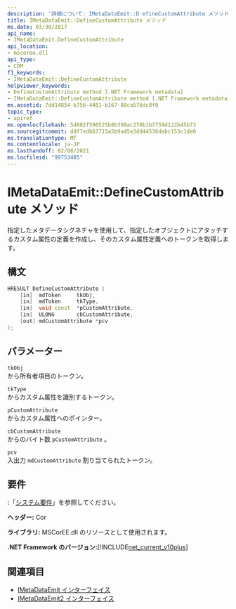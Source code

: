 ```yaml
---
description: '詳細について: IMetaDataEmit::D efineCustomAttribute メソッド'
title: IMetaDataEmit::DefineCustomAttribute メソッド
ms.date: 03/30/2017
api_name:
- IMetaDataEmit.DefineCustomAttribute
api_location:
- mscoree.dll
api_type:
- COM
f1_keywords:
- IMetaDataEmit::DefineCustomAttribute
helpviewer_keywords:
- DefineCustomAttribute method [.NET Framework metadata]
- IMetaDataEmit::DefineCustomAttribute method [.NET Framework metadata]
ms.assetid: 7dd14854-b756-4401-b167-88ca576dc8f0
topic_type:
- apiref
ms.openlocfilehash: 5d802f590525b8b398ac270b1b7f59d122b45b73
ms.sourcegitcommit: ddf7edb67715a5b9a45e3dd44536dabc153c1de0
ms.translationtype: MT
ms.contentlocale: ja-JP
ms.lasthandoff: 02/06/2021
ms.locfileid: "99753485"
---
```

# <a name="imetadataemitdefinecustomattribute-method"></a>IMetaDataEmit::DefineCustomAttribute メソッド

指定したメタデータシグネチャを使用して、指定したオブジェクトにアタッチするカスタム属性の定義を作成し、そのカスタム属性定義へのトークンを取得します。  
  
## <a name="syntax"></a>構文  
  
```cpp  
HRESULT DefineCustomAttribute (
    [in]  mdToken     tkObj,
    [in]  mdToken     tkType,
    [in]  void const  *pCustomAttribute,
    [in]  ULONG       cbCustomAttribute,
    [out] mdCustomAttribute *pcv
);  
```  
  
## <a name="parameters"></a>パラメーター  

 `tkObj`  
 から所有者項目のトークン。  
  
 `tkType`  
 からカスタム属性を識別するトークン。  
  
 `pCustomAttribute`  
 からカスタム属性へのポインター。  
  
 `cbCustomAttribute`  
 からのバイト数 `pCustomAttribute` 。  
  
 `pcv`  
 入出力 `mdCustomAttribute` 割り当てられたトークン。  
  
## <a name="requirements"></a>要件  

 **:**「[システム要件](../../get-started/system-requirements.md)」を参照してください。  
  
 **ヘッダー:** Cor  
  
 **ライブラリ:** MSCorEE.dll のリソースとして使用されます。  
  
 **.NET Framework のバージョン:**[!INCLUDE[net_current_v10plus](../../../../includes/net-current-v10plus-md.md)]  
  
## <a name="see-also"></a>関連項目

- [IMetaDataEmit インターフェイス](imetadataemit-interface.md)
- [IMetaDataEmit2 インターフェイス](imetadataemit2-interface.md)
